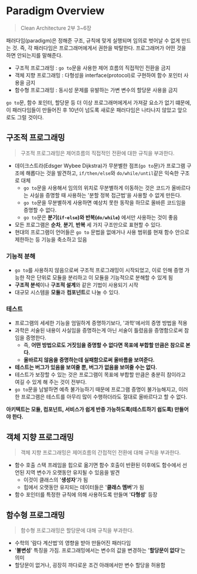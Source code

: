 # Paradigm Overview

> Clean Architecture 2부 3~6장

패러다임(paradigm)은 정해준 구조, 규칙에 맞게 실행되며 임의로 벗어날 수 없게 만드는 것. 즉, 각 패러다임은 프로그래머에게서 권한을 박탈한다. 프로그래머가 어떤 것을 하면 안되는지를 말해준다.

- 구조적 프로그래밍 : `go to`문을 사용한 제어 흐름의 직접적인 전환을 금지
- 객체 지향 프로그래밍 : 다형성을 interface(protocol)로 구현하여 함수 포인터 사용을 금지
- 함수형 프로그래밍 : 동시성 문제를 유발하는 가변 변수의 할당문 사용을 금지

`go to`문, 함수 포인터, 할당문 등 더 이상 프로그래머에게서 가져갈 요소가 없기 떄문에, 이 패러다임들이 만들어진 후 10년이 넘도록 새로운 패러다임은 나타나지 않았고 앞으로도 그럴 것이다.

## 구조적 프로그래밍

> 구조적 프로그래밍은 제어흐름의 직접적인 전환에 대한 규칙을 부과한다.

- 데이크스트라(Edsger Wybee Dijkstra)가 무분별한 점프(`go to`문)가 프로그램 구조에 해롭다는 것을 발견하고, `if/then/else`와 `do/while/until`같은 익숙한 구조로 대체
    - `go to`문을 사용해서 임의의 위치로 무분별하게 이동하는 것은 코드가 올바르다는 사실을 증명할 때 사용하는 '분할 정복 접근법'을 사용할 수 없게 만든다.
    - `go to`문을 무분별하게 사용하면 예상치 못한 동작을 하므로 올바른 코드임을 증명할 수 없다.
    - `go to`문은 **분기(`if-else`)와 반복(`do/while`)** 에서만 사용하는 것이 좋음
- 모든 프로그램은 **순차**, **분기**, **반복** 세 가지 구조만으로 표현할 수 있다.
- 현대의 프로그램이 언어들은 `go to` 문법을 없애거나 사용 범위를 현재 함수 안으로 제한하는 등 기능을 축소하고 있음

### 기능적 분해

- `go to`를 사용하지 않음으로써 구조적 프로그래밍이 시작되었고, 이로 인해 증명 가능한 작은 단위로 모듈을 분리하고 이 모듈을 기능적으로 분해할 수 있게 됨
- **구조적 분석**이나 **구조적 설계**와 같은 기법이 사용되기 시작
- 대규모 시스템을 **모듈**과 **컴포넌트**로 나눌 수 있다.

### 테스트

- 프로그램의 세세한 기능을 엄밀하게 증명하기보다, '과학'에서의 증명 방법을 적용
- 과학은 서술된 내용이 사실임을 증명하는게 아닌 서술이 틀렸음을 증명함으로써 참임을 증명한다.
    - 즉, **어떤 방법으로도 거짓임을 증명할 수 없다면 목표에 부합할 만큼은 참으로 본다.**
    - **올바르지 않음을 증명하는데 실패함으로써 올바름을 보여준다.**
- **테스트는 버그가 있음을 보여줄 뿐, 버그가 없음을 보여줄 수는 없다.**
- 테스트가 보장할 수 있는 것은 프로그램이 목표에 부합할 만큼은 충분히 참이라고 여길 수 있게 해 주는 것이 전부다.
- `go to`문을 남발하면 예측 불가능하기 때문에 프로그램 증명이 불가능해지고, 이러한 프로그램은 테스트를 아무리 많이 수행하더라도 절대로 올바르다고 할 수 없다.

**아키텍트는 모듈, 컴포넌트, 서비스가 쉽게 반증 가능하도록(테스트하기 쉽도록) 만들어야 한다.**

## 객체 지향 프로그래밍

> 객체 지향 프로그래밍은 제어흐름의 간접적인 전환에 대해 규칙을 부과한다.

- 함수 호출 스택 프레임을 힙으로 옮기면 함수 호출이 반환된 이후에도 함수에서 선언된 지역 변수가 오랫동안 유지될 수 있음을 발견
    - 이것이 클래스의 '**생성자**'가 됨
    - 힙에서 오랫동안 유지되는 데이터들은 '**클래스 멤버**'가 됨
- 함수 포인터를 특정한 규칙에 의해 사용하도록 만들며 '**다형성**' 등장

## 함수형 프로그래밍

> 함수형 프로그래밍은 할당문에 대해 규칙을 부과한다.

- 수학의 '람다 계산법'의 영향을 받아 만들어진 패러다임
- '**불변성**' 특징을 가짐. 프로그래밍에서는 변수의 값을 변경하는 '**할당문이 없다**'는 의미
- 할당문이 없거나, 굉장히 까다로운 조건 아래에서만 변수 할당을 허용함